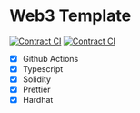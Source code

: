 # Web3 Template

[![Contract CI](https://github.com/olivmath/web3template/actions/workflows/ci.yml/badge.svg?branch=main)](https://github.com/olivmath/web3template/actions/workflows/ci.yml) [![Contract CI](https://github.com/olivmath/web3template/actions/workflows/ci.yml/badge.svg?branch=main)](https://github.com/olivmath/web3template/actions/workflows/ci.yml)

-   [x] Github Actions
-   [x] Typescript
-   [x] Solidity
-   [x] Prettier
-   [x] Hardhat
